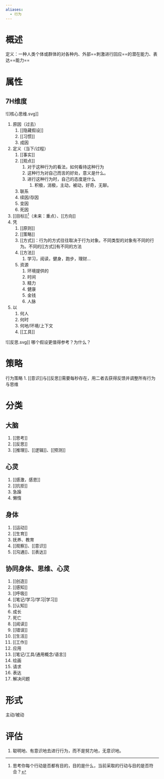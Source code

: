 ```yaml
---
aliases:
  - 行为
---
```

# 概述
定义：一种人类个体或群体的对各种内、外部==刺激进行回应==的潜在能力、表达==能力==
# 属性
## 7H维度
![[核心思维.svg]]
1. 原因（过去）
	1. [[隐藏假设]]
	2. [[习惯]]
	3. 成因
2. 定义（当下/过程）
	1. [[事实]] 
	2. [[观点]] 
		1. 对于这种行为的看法，如何看待这种行为
		2. 这种行为对自己而言的好处，意义是什么。
		3. 进行这种行为时，自己的态度是什么
			1. 积极，消极，主动，被动，好奇，无聊。
	3. 联系
	4. 续因/存因
	5. 变因
	6. 死因
3. [[目标]][^1]（未来：重点）、[[方向]] 
4. 凭
	1. [[原则]] 
	2. [[策略]] 
	3. [[方式]]：行为的方式往往取决于行为对象。不同类型的对象有不同的行为。不同的[[方式]]有不同的方法
	4. [[方法]] 
		1. 学习，阅读，健身，跑步，理财...
	5. 资源
		1. 环境提供的
		2. 时间
		3. 精力
		4. 健康
		5. 金钱
		6. 人脉
5. 以
	1. 何人
	2. 何时
	3. 何地/环境/上下文
	4. [[工具]] 

![[反思.svg]]
哪个假设更值得参考？为什么？
# 策略
行为策略
	1. [[意识]]与[[反思]]需要每秒存在，用二者去获得反馈并调整所有行为与思维
# 分类
## 大脑
1. [[思考]] 
2. [[反思]] 
3. [[推理]]、[[逻辑]]、[[预测]] 
## 心灵
1. [[感激，感恩]] 
2. [[抗拒]] 
3. 急躁
4. 懒惰
## 身体
1. [[运动]] 
2. [[生育]] 
3. 抚养、教育
4. [[观察]]、[[意识]] 
5. [[沟通]]、[[表达]] 
## 协同身体、思维、心灵
1. [[创造]] 
2. [[感知]] 
3. [[呼吸]] 
4. [[笔记/学习/学习|学习]] 
5. [[认知]] 
6. 成长
7. 死亡
8. [[阅读]] 
9. [[错误]] 
10. [[生活]]
11. [[工作]]
12. 应用
13. [[笔记/工具/通用概念/语言]]
14. 绘画
15. 请求
16. 表达
17. 解决问题

# 形式
 主动/被动
 
# 评估
1. 聪明地、有意识地去进行行为，而不是努力地，无意识地。

[^1]: 思考你每个行动是否都有目的，目的是什么，当前采取的行动与目的是否符合？
